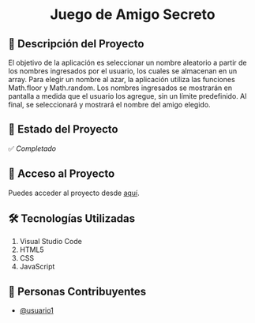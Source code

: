 <h1 align="center">Juego de Amigo Secreto</h1>

## 📖 Descripción del Proyecto
<p>El objetivo de la aplicación es seleccionar un nombre aleatorio a partir de los nombres ingresados por el usuario, los cuales se almacenan en un array. Para elegir un nombre al azar, la aplicación utiliza las funciones Math.floor y Math.random. Los nombres ingresados se mostrarán en pantalla a medida que el usuario los agregue, sin un límite predefinido. Al final, se seleccionará y mostrará el nombre del amigo elegido.</p>

## 📌 Estado del Proyecto

✅ _Completado_

## 🔗 Acceso al Proyecto

Puedes acceder al proyecto desde [aquí](https://github.com/usuario/repositorio).

## 🛠 Tecnologías Utilizadas

1. Visual Studio Code
2. HTML5
3. CSS
4. JavaScript

## 👥 Personas Contribuyentes

- [@usuario1](https://github.com/alura)

